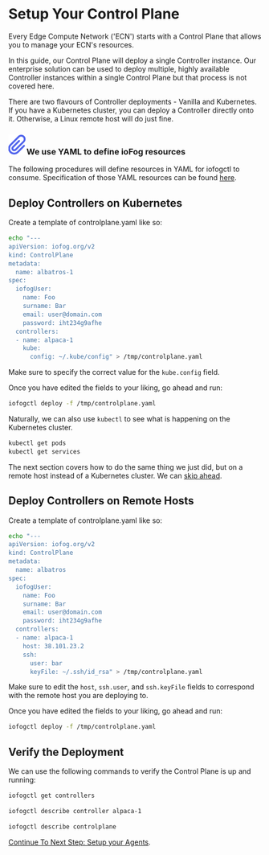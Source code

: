 # Setup Your Control Plane

Every Edge Compute Network ('ECN') starts with a Control Plane that allows you to manage your ECN's resources.

In this guide, our Control Plane will deploy a single Controller instance. Our enterprise solution can be used to deploy multiple, highly available Controller instances within a single Control Plane but that process is not covered here.

There are two flavours of Controller deployments - Vanilla and Kubernetes. If you have a Kubernetes cluster, you can deploy a Controller directly onto it. Otherwise, a Linux remote host will do just fine.

<aside class="notifications note">
  <h3><img src="/images/icos/ico-note.svg" alt="">We use YAML to define ioFog resources</h3>
  <p>The following procedures will define resources in YAML for iofogctl to consume. Specification of those YAML resources can be found <a href=../iofogctl/platform-yaml-spec.html>here</a>.</p>
</aside>

## Deploy Controllers on Kubernetes

Create a template of controlplane.yaml like so:

```bash
echo "---
apiVersion: iofog.org/v2
kind: ControlPlane
metadata:
  name: albatros-1
spec:
  iofogUser:
    name: Foo
    surname: Bar
    email: user@domain.com
    password: iht234g9afhe
  controllers:
  - name: alpaca-1
    kube:
      config: ~/.kube/config" > /tmp/controlplane.yaml
```

Make sure to specify the correct value for the `kube.config` field.

Once you have edited the fields to your liking, go ahead and run:

```bash
iofogctl deploy -f /tmp/controlplane.yaml
```

Naturally, we can also use `kubectl` to see what is happening on the Kubernetes cluster.

```bash
kubectl get pods
kubectl get services
```

The next section covers how to do the same thing we just did, but on a remote host instead of a Kubernetes cluster. We can <a href=#verify-the-deployment>skip ahead</a>.

## Deploy Controllers on Remote Hosts

Create a template of controlplane.yaml like so:

```bash
echo "---
apiVersion: iofog.org/v2
kind: ControlPlane
metadata:
  name: albatros
spec:
  iofogUser:
    name: Foo
    surname: Bar
    email: user@domain.com
    password: iht234g9afhe
  controllers:
  - name: alpaca-1
    host: 38.101.23.2
    ssh:
      user: bar
      keyFile: ~/.ssh/id_rsa" > /tmp/controlplane.yaml
```

Make sure to edit the `host`, `ssh.user`, and `ssh.keyFile` fields to correspond with the remote host you are deploying to.

Once you have edited the fields to your liking, go ahead and run:

```bash
iofogctl deploy -f /tmp/controlplane.yaml
```

## Verify the Deployment

We can use the following commands to verify the Control Plane is up and running:

```bash
iofogctl get controllers
```

```bash
iofogctl describe controller alpaca-1
```

```bash
iofogctl describe controlplane
```

[Continue To Next Step: Setup your Agents](setup-your-agents.html).
